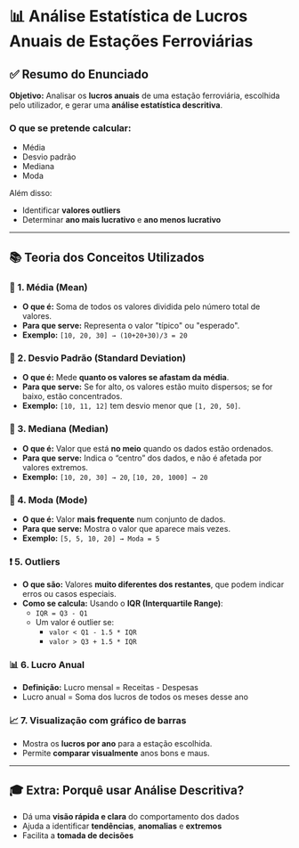 
# 📊 Análise Estatística de Lucros Anuais de Estações Ferroviárias

## ✅ Resumo do Enunciado

**Objetivo:** Analisar os **lucros anuais** de uma estação ferroviária, escolhida pelo utilizador, e gerar uma **análise estatística descritiva**.

### O que se pretende calcular:
- Média
- Desvio padrão
- Mediana
- Moda

Além disso:
- Identificar **valores outliers**
- Determinar **ano mais lucrativo** e **ano menos lucrativo**

---

## 📚 Teoria dos Conceitos Utilizados

### 🔢 1. Média (Mean)
- **O que é:** Soma de todos os valores dividida pelo número total de valores.
- **Para que serve:** Representa o valor "típico" ou "esperado".
- **Exemplo:** `[10, 20, 30] → (10+20+30)/3 = 20`

### 📐 2. Desvio Padrão (Standard Deviation)
- **O que é:** Mede **quanto os valores se afastam da média**.
- **Para que serve:** Se for alto, os valores estão muito dispersos; se for baixo, estão concentrados.
- **Exemplo:** `[10, 11, 12]` tem desvio menor que `[1, 20, 50]`.

### 🔸 3. Mediana (Median)
- **O que é:** Valor que está **no meio** quando os dados estão ordenados.
- **Para que serve:** Indica o “centro” dos dados, e não é afetada por valores extremos.
- **Exemplo:** `[10, 20, 30] → 20`, `[10, 20, 1000] → 20`

### 🔹 4. Moda (Mode)
- **O que é:** Valor **mais frequente** num conjunto de dados.
- **Para que serve:** Mostra o valor que aparece mais vezes.
- **Exemplo:** `[5, 5, 10, 20] → Moda = 5`

### ❗ 5. Outliers
- **O que são:** Valores **muito diferentes dos restantes**, que podem indicar erros ou casos especiais.
- **Como se calcula:** Usando o **IQR (Interquartile Range)**:
  - `IQR = Q3 - Q1`
  - Um valor é outlier se:
    - `valor < Q1 - 1.5 * IQR`
    - `valor > Q3 + 1.5 * IQR`

### 📊 6. Lucro Anual
- **Definição:** Lucro mensal = Receitas - Despesas
- Lucro anual = Soma dos lucros de todos os meses desse ano

### 📈 7. Visualização com gráfico de barras
- Mostra os **lucros por ano** para a estação escolhida.
- Permite **comparar visualmente** anos bons e maus.

---

## 🎓 Extra: Porquê usar Análise Descritiva?
- Dá uma **visão rápida e clara** do comportamento dos dados
- Ajuda a identificar **tendências**, **anomalias** e **extremos**
- Facilita a **tomada de decisões**
